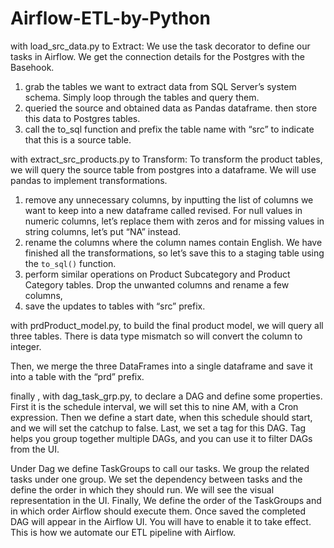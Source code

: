 # Airflow-ETL-by-Python

with load_src_data.py to Extract:
We use the task decorator to define our tasks in Airflow. We get the connection details for the Postgres with the Basehook.

1. grab the tables we want to extract data from SQL Server’s system schema. Simply loop through the tables and query them. 
2. queried the source and obtained data as Pandas dataframe. then store this data to Postgres tables. 
3. call the to_sql function and prefix the table name with “src” to indicate that this is a source table.

with extract_src_products.py to Transform:
To transform the product tables, we will query the source table from postgres into a dataframe. We will use pandas to implement transformations.

1.  remove any unnecessary columns, by inputting the list of columns we want to keep into a new dataframe called revised. For null values in numeric columns, let’s replace them with zeros and for missing values in string columns, let’s put “NA” instead.
2. rename the columns where the column names contain English. We have finished all the transformations, so let’s save this to a staging table using the `to_sql()` function.
3. perform similar operations on Product Subcategory and Product Category tables. Drop the unwanted columns and rename a few columns,
4.  save the updates to tables with “src” prefix.

with prdProduct_model.py, to build the final product model, we will query all three tables. There is data type mismatch so will convert the column to integer.

Then, we merge the three DataFrames into a single dataframe and save it into a table with the “prd” prefix.

finally , with dag_task_grp.py, to declare a DAG and define some properties. First it is the schedule interval, we will set this to nine AM, with a Cron expression. Then we define a start date, when this schedule should start, and we will set the catchup to false. Last, we set a tag for this DAG. Tag helps you group together multiple DAGs, and you can use it to filter DAGs from the UI.

Under Dag we define TaskGroups to call our tasks. We group the related tasks under one group. We set the dependency between tasks and the define the order in which they should run. We will see the visual representation in the UI. Finally, We define the order of the TaskGroups and in which order Airflow should execute them. Once saved the completed DAG will appear in the Airflow UI. You will have to enable it to take effect. This is how we automate our ETL pipeline with Airflow.
